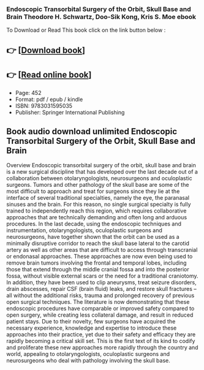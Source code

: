### Endoscopic Transorbital Surgery of the Orbit, Skull Base and Brain Theodore H. Schwartz, Doo-Sik Kong, Kris S. Moe ebook

To Download or Read This book click on the link button below :

## 👉  [**[Download book](http://ebooksharez.info/download.php?group=book&from=github.com&id=718852&lnk=1066 "Download book")**]

## 👉  [**[Read online book](http://ebooksharez.info/download.php?group=book&from=github.com&id=718852&lnk=1066 "Read online book")**]


* Page: 452
* Format: pdf / epub / kindle
* ISBN: 9783031595035
* Publisher: Springer International Publishing



## Book audio download unlimited Endoscopic Transorbital Surgery of the Orbit, Skull Base and Brain


Overview
Endoscopic transorbital surgery of the orbit, skull base and brain is a new surgical discipline that has developed over the last decade out of a collaboration between otolaryngologists, neurosurgeons and oculoplastic surgeons. Tumors and other pathology of the skull base are some of the most difficult to approach and treat for surgeons since they lie at the interface of several traditional specialties, namely the eye, the paranasal sinuses and the brain. For this reason, no single surgical specialty is fully trained to independently reach this region, which requires collaborative approaches that are technically demanding and often long and arduous procedures. In the last decade, using the endoscopic techniques and instrumentation, otolaryngologists, oculoplastic surgeons and neurosurgeons, have together shown that the orbit can be used as a minimally disruptive corridor to reach the skull base lateral to the carotid artery as well as other areas that are difficult to access through transcranial or endonasal approaches. These approaches are now even being used to remove brain tumors involving the frontal and temporal lobes, including those that extend through the middle cranial fossa and into the posterior fossa, without visible external scars or the need for a traditional craniotomy. In addition, they have been used to clip aneurysms, treat seizure disorders, drain abscesses, repair CSF (brain fluid) leaks, and restore skull fractures – all without the additional risks, trauma and prolonged recovery of previous open surgical techniques. The literature is now demonstrating that these endoscopic procedures have comparable or improved safety compared to open surgery, while creating less collateral damage, and result in reduced patient stays. Due to their novelty, few surgeons have acquired the necessary experience, knowledge and expertise to introduce these approaches into their practice, yet due to their safety and efficacy they are rapidly becoming a critical skill set. This is the first text of its kind to codify and proliferate these new approaches more rapidly through the country and world, appealing to otolaryngologists, oculoplastic surgeons and neurosurgeons who deal with pathology involving the skull base.



